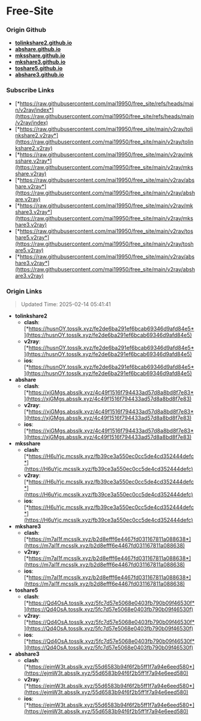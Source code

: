 # Free-Site

### Origin Github

- [**tolinkshare2.github.io**](https://github.com/tolinkshare2/tolinkshare2.github.io)
- [**abshare.github.io**](https://github.com/abshare/abshare.github.io)
- [**mksshare.github.io**](https://github.com/mksshare/mksshare.github.io)
- [**mkshare3.github.io**](https://github.com/mkshare3/mkshare3.github.io)
- [**toshare5.github.io**](https://github.com/toshare5/toshare5.github.io)
- [**abshare3.github.io**](https://github.com/abshare3/abshare3.github.io)

### Subscribe Links

- [*https://raw.githubusercontent.com/mai19950/free_site/refs/heads/main/v2ray/index*](https://raw.githubusercontent.com/mai19950/free_site/refs/heads/main/v2ray/index)
- [*https://raw.githubusercontent.com/mai19950/free_site/main/v2ray/tolinkshare2.v2ray*](https://raw.githubusercontent.com/mai19950/free_site/main/v2ray/tolinkshare2.v2ray)
- [*https://raw.githubusercontent.com/mai19950/free_site/main/v2ray/mksshare.v2ray*](https://raw.githubusercontent.com/mai19950/free_site/main/v2ray/mksshare.v2ray)
- [*https://raw.githubusercontent.com/mai19950/free_site/main/v2ray/abshare.v2ray*](https://raw.githubusercontent.com/mai19950/free_site/main/v2ray/abshare.v2ray)
- [*https://raw.githubusercontent.com/mai19950/free_site/main/v2ray/mkshare3.v2ray*](https://raw.githubusercontent.com/mai19950/free_site/main/v2ray/mkshare3.v2ray)
- [*https://raw.githubusercontent.com/mai19950/free_site/main/v2ray/toshare5.v2ray*](https://raw.githubusercontent.com/mai19950/free_site/main/v2ray/toshare5.v2ray)
- [*https://raw.githubusercontent.com/mai19950/free_site/main/v2ray/abshare3.v2ray*](https://raw.githubusercontent.com/mai19950/free_site/main/v2ray/abshare3.v2ray)

### Origin Links

> Updated Time: 2025-02-14 05:41:41

- **tolinkshare2**
  - **clash**: [*https://husnOY.tosslk.xyz/fe2de6ba291ef6bcab69346d9afd84e5*](https://husnOY.tosslk.xyz/fe2de6ba291ef6bcab69346d9afd84e5)
  - **v2ray**: [*https://husnOY.tosslk.xyz/fe2de6ba291ef6bcab69346d9afd84e5*](https://husnOY.tosslk.xyz/fe2de6ba291ef6bcab69346d9afd84e5)
  - **ios**: [*https://husnOY.tosslk.xyz/fe2de6ba291ef6bcab69346d9afd84e5*](https://husnOY.tosslk.xyz/fe2de6ba291ef6bcab69346d9afd84e5)
- **abshare**
  - **clash**: [*https://xjGMgs.absslk.xyz/4c49f1516f794433ad57d8a8bd8f7e83*](https://xjGMgs.absslk.xyz/4c49f1516f794433ad57d8a8bd8f7e83)
  - **v2ray**: [*https://xjGMgs.absslk.xyz/4c49f1516f794433ad57d8a8bd8f7e83*](https://xjGMgs.absslk.xyz/4c49f1516f794433ad57d8a8bd8f7e83)
  - **ios**: [*https://xjGMgs.absslk.xyz/4c49f1516f794433ad57d8a8bd8f7e83*](https://xjGMgs.absslk.xyz/4c49f1516f794433ad57d8a8bd8f7e83)
- **mksshare**
  - **clash**: [*https://H6uYjc.mcsslk.xyz/fb39ce3a550ec0cc5de4cd352444defc*](https://H6uYjc.mcsslk.xyz/fb39ce3a550ec0cc5de4cd352444defc)
  - **v2ray**: [*https://H6uYjc.mcsslk.xyz/fb39ce3a550ec0cc5de4cd352444defc*](https://H6uYjc.mcsslk.xyz/fb39ce3a550ec0cc5de4cd352444defc)
  - **ios**: [*https://H6uYjc.mcsslk.xyz/fb39ce3a550ec0cc5de4cd352444defc*](https://H6uYjc.mcsslk.xyz/fb39ce3a550ec0cc5de4cd352444defc)
- **mkshare3**
  - **clash**: [*https://m7aI1f.mcsslk.xyz/b2d8efff6e4467fd031167811a088638*](https://m7aI1f.mcsslk.xyz/b2d8efff6e4467fd031167811a088638)
  - **v2ray**: [*https://m7aI1f.mcsslk.xyz/b2d8efff6e4467fd031167811a088638*](https://m7aI1f.mcsslk.xyz/b2d8efff6e4467fd031167811a088638)
  - **ios**: [*https://m7aI1f.mcsslk.xyz/b2d8efff6e4467fd031167811a088638*](https://m7aI1f.mcsslk.xyz/b2d8efff6e4467fd031167811a088638)
- **toshare5**
  - **clash**: [*https://Qd4OsA.tosslk.xyz/5fc7d57e5068e0403fb790b09f46530f*](https://Qd4OsA.tosslk.xyz/5fc7d57e5068e0403fb790b09f46530f)
  - **v2ray**: [*https://Qd4OsA.tosslk.xyz/5fc7d57e5068e0403fb790b09f46530f*](https://Qd4OsA.tosslk.xyz/5fc7d57e5068e0403fb790b09f46530f)
  - **ios**: [*https://Qd4OsA.tosslk.xyz/5fc7d57e5068e0403fb790b09f46530f*](https://Qd4OsA.tosslk.xyz/5fc7d57e5068e0403fb790b09f46530f)
- **abshare3**
  - **clash**: [*https://ejmW3t.absslk.xyz/55d6583b94f6f2b5ff1f7a94e6eed580*](https://ejmW3t.absslk.xyz/55d6583b94f6f2b5ff1f7a94e6eed580)
  - **v2ray**: [*https://ejmW3t.absslk.xyz/55d6583b94f6f2b5ff1f7a94e6eed580*](https://ejmW3t.absslk.xyz/55d6583b94f6f2b5ff1f7a94e6eed580)
  - **ios**: [*https://ejmW3t.absslk.xyz/55d6583b94f6f2b5ff1f7a94e6eed580*](https://ejmW3t.absslk.xyz/55d6583b94f6f2b5ff1f7a94e6eed580)
